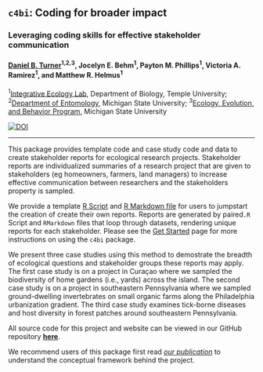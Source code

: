 ## `c4bi`: Coding for broader impact 
### Leveraging coding skills for effective stakeholder communication
#### [Daniel B. Turner](https://dbturner.github.io/)<sup>1,</sup><sup>2,</sup><sup>3</sup>, Jocelyn E. Behm<sup>1</sup>, Payton M. Phillips<sup>1</sup>, Victoria A. Ramirez<sup>1</sup>, and Matthew R. Helmus<sup>1</sup>
<sup>1</sup>[Integrative Ecology Lab](https://www.iecolab.org "iEcoLab Homepage"), Department of Biology, Temple University;
<sup>2</sup>[Department of Entomology](https://www.canr.msu.edu/ent/), Michigan State University;
<sup>3</sup>[Ecology, Evolution, and Behavior Program](https://eeb.msu.edu/), Michigan State University

[![DOI](https://zenodo.org/badge/265937470.svg)](https://zenodo.org/badge/latestdoi/265937470)

<hr>
This package provides template code and case study code and data to create stakeholder reports for ecological research projects.  Stakeholder reports are individualized summaries of a research project that are given to stakeholders (eg homeowners, farmers, land managers) to increase effective communication between researchers and the stakeholders property is sampled.  

We provide a template [R Script](https://github.com/dbturner/c4bi/blob/main/report_code/template/template_rScript.R) and [R Markdown file](https://github.com/dbturner/c4bi/blob/main/report_code/template/template_rmd.Rmd) for users to jumpstart the creation of create their own reports. Reports are generated by paired`.R` Script and `RMarkdown` files that loop through datasets, rendering unique reports for each stakeholder. Please see the [Get Started](https://dbturner.github.io/c4bi/articles/c4bi.html) page for more instructions on using the `c4bi` package.  


We present three case studies using this method to demostrate the breadth of ecological questions and stakeholder groups these reports may apply. The first case study is on a project in Curaçao where we sampled the biodiversity of home gardens (i.e., yards) across the island. The second case study is on a project in southeastern Pennsylvania where we sampled ground-dwelling invertebrates on small organic farms along the Philadelphia urbanization gradient. The third case study examines tick-borne diseases and host diversity in forest patches around southeastern Pennsylvania.

All source code for this project and website can be viewed in our GitHub repository **[here](https://github.com/dbturner/c4bi)**.

We recommend users of this package first read [_our publication_](https://doi.org/10.1002/fee.2469) to understand the conceptual framework behind the project.
